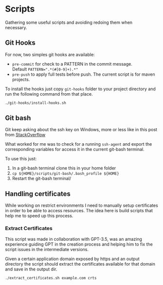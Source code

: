 # Scripts

Gathering some useful scripts and avoiding redoing them when \
necessary.


## Git Hooks

For now, two simples git hooks are available: 
- `pre-commit` for check to a PATTERN in the commit message. \
  Default `PATTERN=".*(#[0-9]+).*"`
- `pre-push` to apply full tests before push. The current script is for maven projects. 


To install the hooks just copy `git-hooks` folder to your project directory and run the following command from that
place.

```bash
./git-hooks/install-hooks.sh
```

## Git bash
Git keep asking about the ssh key on Windows, more or less like in this post from 
[StackOverflow](https://stackoverflow.com/questions/10032461/git-keeps-asking-me-for-my-ssh-key-passphrase)

What worked for me was to check for a running `ssh-agent` and export the corresponding variables for access it in the 
current git-bash terminal.

To use this just:

1. In a git-bash terminal clone this in your home folder
2. `cp ${HOME}/scripts/git-bash/.bash_profile ${HOME}`
3. Restart the git-bash terminal/

## Handling certificates
While working on restrict environments I need to manually setup certificates in order to be able
to access resources. The idea here is build scripts that help me to speed up this process.

### Extract Certificates
This script was made in collaboration with GPT-3.5, was an amazing experience guiding GPT in the creation process and 
helping him to fix the script issues in the intermediate versions.

Given a certain application domain exposed by https and an output directory the script should extract the certificates
available for that domain and save in the output dir.

```bash
./extract_certificates.sh example.com crts
```